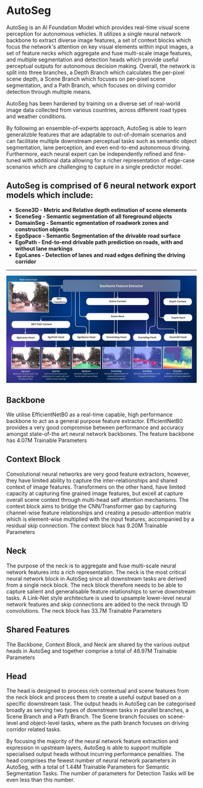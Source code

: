 
# AutoSeg

AutoSeg is an AI Foundation Model which provides real-time visual scene perception for autonomous vehicles. It utilizes a single neural network backbone to extract diverse image features, a set of context blocks which focus the network's attention on key visual elements within input images, a set of feature necks which aggregate and fuse multi-scale image features, and multiple segmentation and detection heads which provide useful perceptual outputs for autonomous decision making. Overall, the network is split into three branches, a Depth Branch which calculates the per-pixel scene depth, a Scene Branch which focuses on per-pixel scene segmentation, and a Path Branch, which focuses on driving corridor detection through multiple means.

AutoSeg has been hardened by training on a diverse set of real-world image data collected from various countries, across different road types and weather conditions.

By following an ensemble-of-experts approach, AutoSeg is able to learn generalizble features that are adaptable to out-of-domain scenarios and can facilitate multiple downstream perceptual tasks such as semantic object segmentation, lane perception, and even end-to-end autonomous driving. Furthermore, each neural expert can be independently refined and fine-tuned with additional data allowing for a richer representation of edge-case scenarios which are challenging to capture in a single predictor model.

## AutoSeg is comprised of 6 neural network export models which include:

- **Scene3D - Metric and Relative depth estimation of scene elements**
- **SceneSeg - Semantic segmentation of all foreground objects**
- **DomainSeg - Semantic egmentation of roadwork zones and construction objects**
- **EgoSpace - Semantic Segmentation of the drivable road surface**
- **EgoPath - End-to-end drivable path prediction on roads, with and without lane markings**
- **EgoLanes - Detection of lanes and road edges defining the driving corridor**

------------------------------------

![Autoseg Network Diagram](../Diagrams/AutoSeg.jpg)

## Backbone
We utilise EfficientNetB0 as a real-time capable, high performance backbone to act as a general purpose feature extractor. EfficientNetB0 provides a very good compromise between performance and accuracy amongst state-of-the art neural network backbones. The feature backbone has 4.07M Trainable Parameters

## Context Block
Convolutional neural networks are very good feature extractors, however, they have limited ability to capture the inter-relationships and shared context of image features. Transformers on the other hand, have limited capacity at capturing fine grained image features, but excell at capture overall scene context through multi-head self attention mechanisms. The context block aims to bridge the CNN/Transformer gap by capturing channel-wise feature relationships and creating a pesudo-attention matrix which is element-wise multiplied with the input features, accompanied by a residual skip connection. The context block has 9.20M Trainable Parameters

## Neck
The purpose of the neck is to aggregate and fuse multi-scale neural network features into a rich representation. The neck is the most critical neural network block in AutoSeg since all downstream tasks are derived from a single neck block. The neck block therefore needs to be able to capture salient and generalisable feature relationships to serve downstream tasks. A Link-Net style architecture is used to upsample lower-level neural network features and skip connections are added to the neck through 1D convolutions. The neck block has 33.7M Trainable Parameters

## Shared Features
The Backbone, Context Block, and Neck are shared by the various output heads in AutoSeg and together comprise a total of 46.97M Trainable Parameters

## Head
The head is designed to process rich contextual and scene features from the neck block and process them to create a useful output based on a specific downstream task. The output heads in AutoSeg can be categorised broadly as serving two types of downstream tasks in parallel branches, a Scene Branch and a Path Branch. The Scene branch focuses on scene-level and object-level tasks, where as the path branch focuses on driving corridor related tasks. 

By focusing the majority of the neural network feature extraction and expression in upstream layers, AutoSeg is able to support multiple specialised output heads without incurring performance penalities. The head comprises the fewest number of neural network parameters in AutoSeg, with a total of 1.44M Trainable Parameters for Semantic Segmentation Tasks. The number of parameters for Detection Tasks will be even less than this number.
